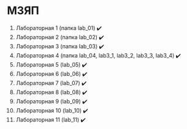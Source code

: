 # МЗЯП

1. Лабораторная 1 (папка lab_01) :heavy_check_mark:
2. Лабораторная 2 (папка lab_02) :heavy_check_mark:
3. Лабораторная 3 (папка lab_03) :heavy_check_mark:
4. Лабораторная 4 (папка lab_04, lab3_1, lab3_2, lab3_3, lab3_4) :heavy_check_mark:
5. Лабораторная 5 (lab_05) :heavy_check_mark:
6. Лабораторная 6 (lab_06) :heavy_check_mark:
7. Лабораторная 7 (lab_07) :heavy_check_mark:
8. Лабораторная 8 (lab_08) :heavy_check_mark:
9. Лабораторная 9 (lab_09) :heavy_check_mark:
10. Лабораторная 10 (lab_10) :heavy_check_mark:
11. Лабораторная 11 (lab_11) :heavy_check_mark:

